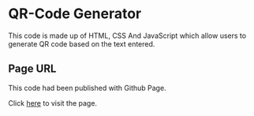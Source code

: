 # QR-Code Generator

This code is made up of HTML, CSS And JavaScript which allow users to generate QR code based on the text entered. 


## Page URL 

This code had been published with Github Page. 

Click [here](https://js-2005.github.io/QRCode-Generator/) to visit the page. 
